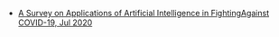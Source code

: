 - [A Survey on Applications of Artificial Intelligence in FightingAgainst COVID-19, Jul 2020](https://arxiv.org/pdf/2007.02202v1.pdf)
